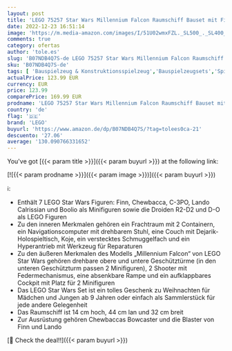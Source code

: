 ```yaml
---
layout: post
title: 'LEGO 75257 Star Wars Millennium Falcon Raumschiff Bauset mit Finn  Chewbacca  Lando Calrissian  Boolio  C-3PO  R2-D2 und D-O  Der Aufstieg Skywalkers  Kollektion'
date: 2022-12-23 16:51:14
image: 'https://m.media-amazon.com/images/I/51U02wmxFZL._SL500_._SL400_.jpg'
comments: true
category: ofertas
author: 'tole.es'
slug: 'B07NDB4Q7S-de LEGO 75257 Star Wars Millennium Falcon Raumschiff Bauset...'
sku: 'B07NDB4Q7S-de'
tags: [ 'Bauspielzeug & Konstruktionsspielzeug','Bauspielzeugsets','Spielzeug','lego','🇩🇪', ]
actualPrice: 123.99 EUR
currency: EUR
price: 123.99
comparePrice: 169.99 EUR
prodname: 'LEGO 75257 Star Wars Millennium Falcon Raumschiff Bauset mit Finn  Chewbacca  Lando Calrissian  Boolio  C-3PO  R2-D2 und D-O  Der Aufstieg Skywalkers  Kollektion'
country: 'de'
flag: '🇩🇪'
brand: 'LEGO'
buyurl: 'https://www.amazon.de/dp/B07NDB4Q7S/?tag=tolees0ca-21'
descuento: '27.06'
average: '130.090766331652'
---
```


You've got [{{< param title >}}]({{< param buyurl >}}) at the following link:

[![{{< param prodname >}}]({{< param image >}})]({{< param buyurl >}})

ℹ️:

- Enthält 7 LEGO Star Wars Figuren: Finn, Chewbacca, C-3PO, Lando Calrissian und Boolio als Minifiguren sowie die Droiden R2-D2 und D-O als LEGO Figuren
- Zu den inneren Merkmalen gehören ein Frachtraum mit 2 Containern, ein Navigationscomputer mit drehbarem Stuhl, eine Couch mit Dejarik-Holospieltisch, Koje, ein verstecktes Schmuggelfach und ein Hyperantrieb mit Werkzeug für Reparaturen
- Zu den äußeren Merkmalen des Modells „Millennium Falcon“ von LEGO Star Wars gehören drehbare obere und untere Geschütztürme (in den unteren Geschützturm passen 2 Minifiguren), 2 Shooter mit Federmechanismus, eine absenkbare Rampe und ein aufklappbares Cockpit mit Platz für 2 Minifiguren
- Das LEGO Star Wars Set ist ein tolles Geschenk zu Weihnachten für Mädchen und Jungen ab 9 Jahren oder einfach als Sammlerstück für jede andere Gelegenheit
- Das Raumschiff ist 14 cm hoch, 44 cm lan und 32 cm breit
- Zur Ausrüstung gehören Chewbaccas Bowcaster und die Blaster von Finn und Lando

[🛒 Check the deal!!]({{< param buyurl >}})
